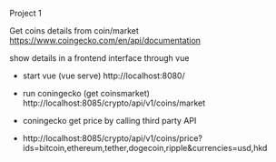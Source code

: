 Project 1

Get coins details from coin/market
https://www.coingecko.com/en/api/documentation


show details in a frontend interface through vue
- start vue (vue serve) http://localhost:8080/
- run coningecko (get coinsmarket) http://localhost:8085/crypto/api/v1/coins/market

- coningecko get price by calling third party API
-  http://localhost:8085/crypto/api/v1/coins/price?ids=bitcoin,ethereum,tether,dogecoin,ripple&currencies=usd,hkd




